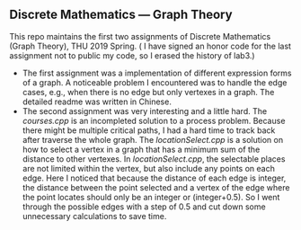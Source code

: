 ## Discrete Mathematics — Graph Theory

This repo maintains the first two assignments of Discrete Mathematics (Graph Theory), THU 2019 Spring. ( I have signed an honor code for the last assignment not to public my code, so I erased the history of lab3.)

* The first assignment was a implementation of different expression forms of a graph. A noticeable problem I encountered was to handle the edge cases, e.g., when there is no edge but only vertexes in a graph. The detailed readme was written in Chinese.
* The second assignment was very interesting and a little hard. The *courses.cpp* is an incompleted solution to a process problem. Because there might be multiple critical paths, I had a hard time to track back after traverse the whole graph. The *locationSelect.cpp* is a solution on how to select a vertex in a graph that has a minimum sum of the distance to other vertexes. In *locationSelect.cpp*, the selectable places are not limited within the vertex, but also include any points on each edge. Here I noticed that because the distance of each edge is integer, the distance between the point selected and a vertex of the edge where the point locates should only be an integer or (integer+0.5). So I went through the possible edges with a step of 0.5 and cut down some unnecessary calculations to save time.